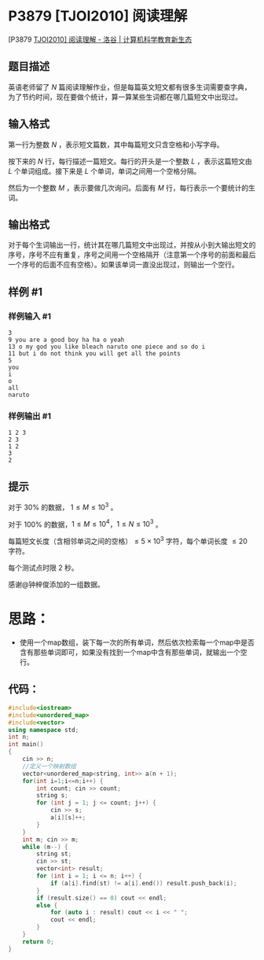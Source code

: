 # P3879 [TJOI2010] 阅读理解

[P3879 [TJOI2010\] 阅读理解 - 洛谷 | 计算机科学教育新生态](https://www.luogu.com.cn/problem/P3879)

## 题目描述

英语老师留了 $N$ 篇阅读理解作业，但是每篇英文短文都有很多生词需要查字典，为了节约时间，现在要做个统计，算一算某些生词都在哪几篇短文中出现过。

## 输入格式

第一行为整数 $N$ ，表示短文篇数，其中每篇短文只含空格和小写字母。

按下来的 $N$ 行，每行描述一篇短文。每行的开头是一个整数 $L$ ，表示这篇短文由 $L$ 个单词组成。接下来是 $L$ 个单词，单词之间用一个空格分隔。

然后为一个整数 $M$ ，表示要做几次询问。后面有 $M$ 行，每行表示一个要统计的生词。

## 输出格式

对于每个生词输出一行，统计其在哪几篇短文中出现过，并按从小到大输出短文的序号，序号不应有重复，序号之间用一个空格隔开（注意第一个序号的前面和最后一个序号的后面不应有空格）。如果该单词一直没出现过，则输出一个空行。

## 样例 #1

### 样例输入 #1

```
3
9 you are a good boy ha ha o yeah
13 o my god you like bleach naruto one piece and so do i
11 but i do not think you will get all the points
5
you
i
o
all
naruto
```

### 样例输出 #1

```
1 2 3
2 3
1 2
3
2
```

## 提示

对于 $30\%$ 的数据， $1\le M\le 10^3$ 。

对于 $100\%$ 的数据，$1\le M\le 10^4$，$1\le N\le 10^3$ 。

每篇短文长度（含相邻单词之间的空格）$\le 5\times 10^3$ 字符，每个单词长度 $\le 20$ 字符。

每个测试点时限 $2$ 秒。

感谢@钟梓俊添加的一组数据。





# 思路：

+ 使用一个map数组，装下每一次的所有单词，然后依次检索每一个map中是否含有那些单词即可，如果没有找到一个map中含有那些单词，就输出一个空行。



## 代码：

```cpp
#include<iostream>
#include<unordered_map>
#include<vector>
using namespace std;
int n;
int main()
{
	cin >> n;
	//定义一个映射数组
	vector<unordered_map<string, int>> a(n + 1);
	for(int i=1;i<=n;i++) {
		int count; cin >> count;
		string s;
		for (int j = 1; j <= count; j++) {
			cin >> s;
			a[i][s]++;
		}
	}
	int m; cin >> m;
	while (m--) {
		string st;
		cin >> st;
		vector<int> result;
		for (int i = 1; i <= n; i++) {
			if (a[i].find(st) != a[i].end()) result.push_back(i);
		}
		if (result.size() == 0) cout << endl;
		else {
			for (auto i : result) cout << i << " ";
			cout << endl;
		}
	}
	return 0;
}

```













